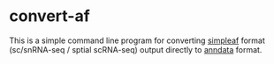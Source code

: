 # convert-af

This is a simple command line program for converting [simpleaf](https://github.com/COMBINE-lab/simpleaf) format (sc/snRNA-seq / sptial scRNA-seq) output directly to [anndata](https://anndata.readthedocs.io/en/stable/) format.
